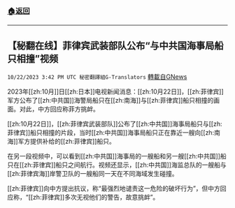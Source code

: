 ###  [:house:返回](README.md)
---


## 【秘翻在线】菲律宾武装部队公布“与中共国海事局船只相撞”视频
`10/22/2023 3:42 PM UTC 秘密翻譯組G-Translators` [轉載自GNews](https://gnews.org/articles/1866638)

2023年[[zh:10月]]日[[zh:日本]]电视新闻消息：[[zh:10月22日]]，[[zh:菲律宾]]军方公布了[[zh:中共国]]海警局船只在[[zh:南海]]与[[zh:菲律宾]]船只相撞的画面。对此，中方回应称菲方挑衅。

[[zh:10月22日]]，[[zh:菲律宾武装部队]]公布了[[zh:中共国]]海事局船只与[[zh:菲律宾]]船只相撞的片段，当时[[zh:中共国]]海事局船只正在靠近一艘向[[zh:南海]]军方提供补给的[[zh:菲律宾]]船只。

在另一段视频中，可以看到[[zh:中共国]]海事局的一艘船和另一艘[[zh:中共国]]船只在[[zh:菲律宾]]船只之间航行。视频还显示，[[zh:中共国]]海监总队的一艘船与[[zh:菲律宾海]]岸警卫队的一艘船同一天在不同海域发生碰撞。

[[zh:菲律宾]]向中方提出抗议，称“最强烈地谴责这一危险的破坏行为”，但中方回应称，“[[zh:菲律宾]]多次无视他们的警告，故意挑衅”。
